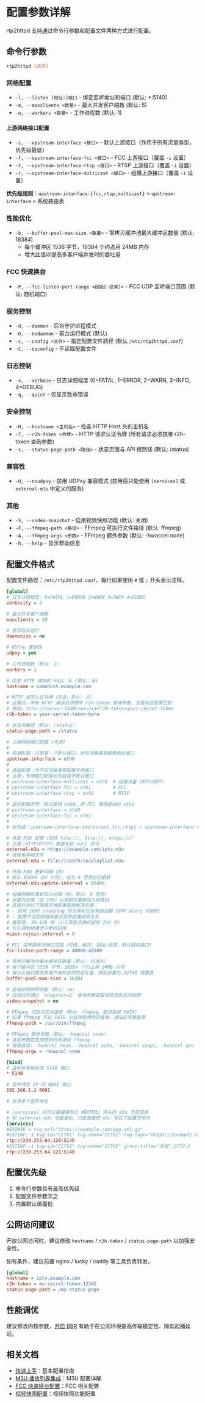 # 配置参数详解

rtp2httpd 支持通过命令行参数和配置文件两种方式进行配置。

## 命令行参数

```bash
rtp2httpd [选项]
```

### 网络配置

- `-l, --listen [地址:]端口` - 绑定监听地址和端口 (默认: \*:5140)
- `-m, --maxclients <数量>` - 最大并发客户端数 (默认: 5)
- `-w, --workers <数量>` - 工作进程数 (默认: 1)

#### 上游网络接口配置

- `-i, --upstream-interface <接口>` - 默认上游接口（作用于所有流量类型，优先级最低）
- `-f, --upstream-interface-fcc <接口>` - FCC 上游接口（覆盖 `-i` 设置）
- `-t, --upstream-interface-rtsp <接口>` - RTSP 上游接口（覆盖 `-i` 设置）
- `-r, --upstream-interface-multicast <接口>` - 组播上游接口（覆盖 `-i` 设置）

**优先级规则**：`upstream-interface-{fcc,rtsp,multicast}` > `upstream-interface` > 系统路由表

### 性能优化

- `-b, --buffer-pool-max-size <数量>` - 零拷贝缓冲池最大缓冲区数量 (默认: 16384)
  - 每个缓冲区 1536 字节，16384 个约占用 24MB 内存
  - 增大此值以提高多客户端并发时的吞吐量

### FCC 快速换台

- `-P, --fcc-listen-port-range <起始[-结束]>` - FCC UDP 监听端口范围 (默认: 随机端口)

### 服务控制

- `-d, --daemon` - 后台守护进程模式
- `-D, --nodaemon` - 前台运行模式 (默认)
- `-c, --config <文件>` - 指定配置文件路径 (默认 `/etc/rtp2httpd.conf`)
- `-C, --noconfig` - 不读取配置文件

### 日志控制

- `-v, --verbose` - 日志详细程度 (0=FATAL, 1=ERROR, 2=WARN, 3=INFO, 4=DEBUG)
- `-q, --quiet` - 仅显示致命错误

### 安全控制

- `-H, --hostname <主机名>` - 检查 HTTP Host 头的主机名
- `-T, --r2h-token <令牌>` - HTTP 请求认证令牌 (所有请求必须携带 r2h-token 查询参数)
- `-s, --status-page-path <路径>` - 状态页面与 API 根路径 (默认: /status)

### 兼容性

- `-U, --noudpxy` - 禁用 UDPxy 兼容模式 (禁用后只能使用 `[services]` 或 `external-m3u` 中定义的服务)

### 其他

- `-S, --video-snapshot` - 启用视频快照功能 (默认: 关闭)
- `-F, --ffmpeg-path <路径>` - FFmpeg 可执行文件路径 (默认: ffmpeg)
- `-A, --ffmpeg-args <参数>` - FFmpeg 额外参数 (默认: -hwaccel none)
- `-h, --help` - 显示帮助信息

## 配置文件格式

配置文件路径：`/etc/rtp2httpd.conf`，每行如果使用 `#` 或 `;` 开头表示注释。

```ini
[global]
# 日志详细程度: 0=FATAL 1=ERROR 2=WARN 3=INFO 4=DEBUG
verbosity = 3

# 最大并发客户端数
maxclients = 20

# 是否后台运行
daemonise = no

# UDPxy 兼容性
udpxy = yes

# 工作进程数（默认: 1）
workers = 1

# 检查 HTTP 请求的 Host 头 (默认：无)
hostname = somehost.example.com

# HTTP 请求认证令牌（可选，默认: 无）
# 设置后，所有 HTTP 请求必须携带 r2h-token 查询参数，且值与此配置匹配
# 例如: http://server:5140/service?r2h-token=your-secret-token
r2h-token = your-secret-token-here

# 状态页路径（默认: /status）
status-page-path = /status

# 上游网络接口配置 (可选)
#
# 简单配置：只配置一个默认接口，所有流量类型都使用此接口
upstream-interface = eth0
#
# 高级配置：为不同流量类型配置专用接口
# 注意：专用接口配置优先级高于默认接口
# upstream-interface-multicast = eth0  # 组播流量 (RTP/UDP)
# upstream-interface-fcc = eth1        # FCC
# upstream-interface-rtsp = eth2       # RTSP
#
# 混合配置示例：默认使用 eth0，但 FCC 使用更快的 eth1
# upstream-interface = eth0
# upstream-interface-fcc = eth1
#
# 优先级：upstream-interface-{multicast,fcc,rtsp} > upstream-interface > 系统路由表

# 外部 M3U 配置（支持 file://, http://, https://）
# 注意：HTTP/HTTPS 需要安装 curl 命令
external-m3u = https://example.com/iptv.m3u
# 或使用本地文件
external-m3u = file:///path/to/playlist.m3u

# 外部 M3U 更新间隔（秒）
# 默认 86400（24 小时），设为 0 禁用自动更新
external-m3u-update-interval = 86400

# 组播周期性重新加入间隔（秒，默认: 0 禁用）
# 设置为正值（如 150）以周期性重新加入组播组
# 这是针对以下网络环境的兼容性解决方案：
# - 启用 IGMP snooping 的交换机在没有路由器 IGMP Query 时超时
# - 配置不当的网络设备会丢弃组播成员关系
# 推荐值: 30-120 秒（小于典型交换机超时 260 秒）
# 仅在遇到组播流中断时启用
mcast-rejoin-interval = 0

# FCC 监听媒体流端口范围（可选，格式: 起始-结束，默认随机端口）
fcc-listen-port-range = 40000-40100

# 零拷贝缓冲池最大缓冲区数量（默认: 16384）
# 每个缓冲区 1536 字节，16384 个约占用 24MB 内存
# 增大此值以提高多客户端并发时的吞吐量，例如设置为 32768 或更高
buffer-pool-max-size = 16384

# 启用视频快照功能（默认: no）
# 启用后可通过 `snapshot=1` 查询参数获取视频流的实时快照
video-snapshot = no

# FFmpeg 可执行文件路径（默认: ffmpeg，使用系统 PATH）
# 如果 ffmpeg 不在 PATH 中或想使用特定版本，请指定完整路径
ffmpeg-path = /usr/bin/ffmpeg

# FFmpeg 额外参数（默认: -hwaccel none）
# 这些参数在生成快照时传递给 ffmpeg
# 常用选项: -hwaccel none, -hwaccel auto, -hwaccel vaapi, -hwaccel qsv
ffmpeg-args = -hwaccel none

[bind]
# 监听所有地址的 5140 端口
* 5140

# 监听特定 IP 的 8081 端口
192.168.1.1 8081

# 支持多个监听地址

# [services] 内可以直接编写以 #EXTM3U 开头的 m3u 节目清单
# 和 external-m3u 功能类似，只是直接把 m3u 写在了配置文件内
[services]
#EXTM3U x-tvg-url="https://example.com/epg.xml.gz"
#EXTINF:-1 tvg-id="CCTV1" tvg-name="CCTV1" tvg-logo="https://example.com/logo/CCTV1.png" group-title="央视" catchup="default" catchup-source="rtsp://10.0.0.50:554/catchup?playseek={utc:YmdHMS}-{utcend:YmdHMS}",CCTV-1
rtp://239.253.64.120:5140
#EXTINF:-1 tvg-id="CCTV2" tvg-name="CCTV2" group-title="央视",CCTV-2
rtp://239.253.64.121:5140
```

## 配置优先级

1. 命令行参数具有最高优先级
2. 配置文件参数次之
3. 内置默认值最低

## 公网访问建议

开放公网访问时，建议修改 `hostname` / `r2h-token` / `status-page-path` 以加强安全性。

如有条件，建议前置 nginx / lucky / caddy 等工具负责转发。

```ini
[global]
hostname = iptv.example.com
r2h-token = my-secret-token-12345
status-page-path = /my-status-page
```

## 性能调优

建议修改内核参数，[开启 BBR](https://blog.clash-plus.com/post/openwrt-bbr/) 有助于在公网环境提高传输稳定性、降低起播延迟。

## 相关文档

- [快速上手](quick-start.md)：基本配置指南
- [M3U 播放列表集成](m3u-integration.md)：M3U 配置详解
- [FCC 快速换台配置](fcc-setup.md)：FCC 相关配置
- [视频快照配置](video-snapshot.md)：视频快照功能配置
